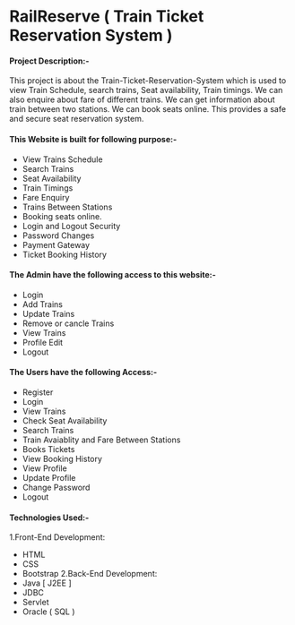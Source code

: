 
# RailReserve ( Train Ticket Reservation System )
#### Project Description:-


This project is about the Train-Ticket-Reservation-System which is used to view Train Schedule, search trains, Seat availability, Train timings. We can also enquire about fare of different trains. We can get information about train between two stations. We can book seats online. This provides a safe and secure seat reservation system.


#### This Website is built for following purpose:-
- View Trains Schedule
- Search Trains
- Seat Availability
- Train Timings
- Fare Enquiry
- Trains Between Stations
- Booking seats online.
- Login and Logout Security
- Password Changes
- Payment Gateway
- Ticket Booking History

#### The Admin have the following access to this website:-
- Login
- Add Trains
- Update Trains
- Remove or cancle Trains
- View Trains
- Profile Edit
- Logout
#### The Users have the following Access:-
- Register
- Login
- View Trains
- Check Seat Availability
- Search Trains
- Train Avaiablity and Fare Between Stations
- Books Tickets
- View Booking History
- View Profile
- Update Profile
- Change Password
- Logout
#### Technologies Used:-

 1.Front-End Development:
- HTML
- CSS
- Bootstrap
2.Back-End Development:
- Java [ J2EE ]
- JDBC
- Servlet
- Oracle ( SQL )
